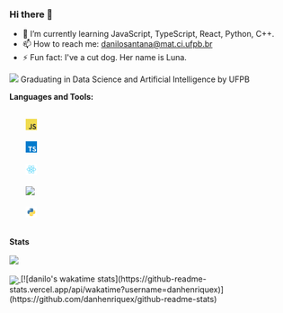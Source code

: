 ### Hi there 👋

- 🌱 I’m currently learning JavaScript, TypeScript, React, Python, C++.
- 📫 How to reach me: danilosantana@mat.ci.ufpb.br
- ⚡ Fun fact: I've a cut dog. Her name is Luna.

<img width="18" src="https://www.ufpb.br/ufpb/image-base/logo-ufpb-dark.png"> Graduating in Data Science and Artificial Intelligence by UFPB

**Languages and Tools:**



<div>
  <code>
    <img height="20" src="https://raw.githubusercontent.com/github/explore/80688e429a7d4ef2fca1e82350fe8e3517d3494d/topics/javascript/javascript.png">
  </code>
  <code>
    <img height="20" src="https://raw.githubusercontent.com/github/explore/80688e429a7d4ef2fca1e82350fe8e3517d3494d/topics/typescript/typescript.png">
  </code>
  <code>
    <img height="20" src="https://raw.githubusercontent.com/github/explore/80688e429a7d4ef2fca1e82350fe8e3517d3494d/topics/react/react.png">
  </code>
  <code>
    <img height="20" src="https://upload.wikimedia.org/wikipedia/commons/thumb/1/18/ISO_C%2B%2B_Logo.svg/1200px-ISO_C%2B%2B_Logo.svg.png">
  </code>
  <code>
    <img height="20" src="https://raw.githubusercontent.com/github/explore/80688e429a7d4ef2fca1e82350fe8e3517d3494d/topics/python/python.png">
  </code>
</div>

**Stats**

<div>
<a href="https://github.com/danhenriquex/github-readme-stats">
  <img align="center" width="400px" src="https://github-readme-stats.vercel.app/api?include_all_commits=true&username=danhenriquex&count_private=true&show_icons=true&theme=tokyonight" />
</a>
  <br><br/>
<a href="https://github.com/anuraghazra/github-readme-stats">
  <img align="center" width="400px" src="https://github-readme-stats.vercel.app/api/top-langs/?username=danhenriquex&layout=compact&theme=tokyonight" />
</a>
  [![danilo's wakatime stats](https://github-readme-stats.vercel.app/api/wakatime?username=danhenriquex)](https://github.com/danhenriquex/github-readme-stats)

</div>


